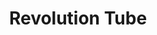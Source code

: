 ---
title: Revolution Tube
type: channel
channel: revolutiontube
menu:
  main:
    parent: Channels
videos:
- qDxwD0i9eGU
---